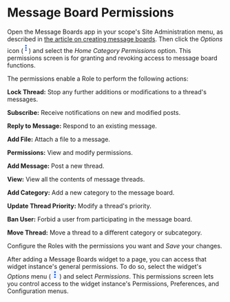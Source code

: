 # Message Board Permissions [](id=message-board-permissions)

Open the Message Boards app in your scope's Site Administration menu, as
described in [the article on creating message
boards](/develop/tutorials/-/knowledge_base/7-1/creating-message-boards). Then
click the *Options* icon (![Options](../../../../images/icon-options.png)) and
select the *Home Category Permissions* option. This permissions screen is for
granting and revoking access to message board functions. 

The permissions enable a Role to perform the following actions: 

**Lock Thread:** Stop any further additions or modifications to a thread's
messages. 

**Subscribe:** Receive notifications on new and modified posts. 

**Reply to Message:** Respond to an existing message. 

**Add File:** Attach a file to a message. 

**Permissions:** View and modify permissions. 

**Add Message:** Post a new thread. 

**View:** View all the contents of message threads. 

**Add Category:** Add a new category to the message board. 

**Update Thread Priority:** Modify a thread's priority. 

**Ban User:** Forbid a user from participating in the message board. 

**Move Thread:** Move a thread to a different category or subcategory. 

Configure the Roles with the permissions you want and *Save* your changes. 

After adding a Message Boards widget to a page, you can access that widget 
instance's general permissions. To do so, select the widget's *Options* menu 
(![Options](../../../../images/icon-app-options.png)) and select *Permissions*. 
This permissions screen lets you control access to the widget instance's 
Permissions, Preferences, and Configuration menus. 
